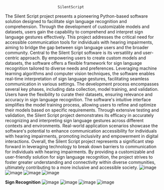                             SilentScript
The Silent Script project presents a pioneering Python-based software solution designed to
facilitate sign language recognition and comprehension. Through the development of
customizable models and datasets, users gain the capability to comprehend and interpret sign
language gestures effectively. This project addresses the critical need for accessible
communication tools for individuals with hearing impairments, aiming to bridge the gap
between sign language users and the broader community.
Central to the Silent Script software is its versatility and user-centric approach. By empowering
users to create custom models and datasets, the software offers a flexible framework for sign
language recognition tailored to diverse needs and preferences. Leveraging machine learning
algorithms and computer vision techniques, the software enables real-time interpretation of
sign language gestures, facilitating seamless communication in various settings.
The development process encompasses several key phases, including data collection, model
training, and validation. Users have the flexibility to curate their datasets, ensuring relevance
and accuracy in sign language recognition. The software's intuitive interface simplifies the
model training process, allowing users to refine and optimize their models based on specific
requirements.
Through extensive testing and validation, the Silent Script project demonstrates its efficacy in
accurately recognizing and interpreting sign language gestures across different contexts and
environments. Real-world application scenarios showcase the software's potential to enhance
communication accessibility for individuals with hearing impairments, promoting inclusivity
and empowerment in digital interactions.
Overall, the Silent Script project represents a significant step forward in leveraging technology
to break down barriers to communication for individuals with hearing impairments. By
providing a customizable and user-friendly solution for sign language recognition, the project
strives to foster greater understanding and connectivity within diverse communities, ultimately
contributing to a more inclusive and accessible society.
![image](https://github.com/heyy-tamal/Silent-Script/assets/113224593/bb51a4d1-a9ec-4629-a053-512f73ad17eb)
![image](https://github.com/heyy-tamal/Silent-Script/assets/113224593/0692afb3-9a8b-46ea-a180-e33772ef6cad)
![image](https://github.com/heyy-tamal/Silent-Script/assets/113224593/946cc81d-fe39-4223-8e78-c88797a780c9)
![image](https://github.com/heyy-tamal/Silent-Script/assets/113224593/4d5bcc9c-a81b-44de-a06d-75faf48bb633)

**Sign Recognition**
![image](https://github.com/heyy-tamal/Silent-Script/assets/113224593/55835267-188d-495e-992f-835136c0cf9b)
![image](https://github.com/heyy-tamal/Silent-Script/assets/113224593/9aa8b947-0617-480f-8ae5-965d1405e960)
![image](https://github.com/heyy-tamal/Silent-Script/assets/113224593/44d3c1e2-dc33-482f-b31e-72ec9d6f28f2)
![image](https://github.com/heyy-tamal/Silent-Script/assets/113224593/a17e50ba-f259-4e59-a2af-33e7c42a1efd)
